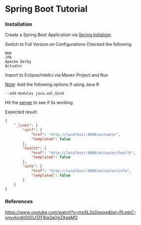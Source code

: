 # Spring Boot Tutorial

### Installation 

Create a Spring Boot Application via [Spring Initializer](https://start.spring.io/).

Switch to Full Version on Configurations
Checked the following
```
Web
JPA
Apache Derby
Actuator
```

Import to Eclipse/IntelliJ via Maven Project and Run

[Note](https://stackoverflow.com/questions/43574426/how-to-resolve-java-lang-noclassdeffounderror-javax-xml-bind-jaxbexception-in-j): Add the following options if using Java 9
```
--add-modules java.xml.bind
```

Hit the [server](http://localhost:8080/actuator) to see if its working


Expected result:
```json
{
    "_links": {
        "self": {
            "href": "http://localhost:8080/actuator",
            "templated": false
        },
        "health": {
            "href": "http://localhost:8080/actuator/health",
            "templated": false
        },
        "info": {
            "href": "http://localhost:8080/actuator/info",
            "templated": false
        }
    }
}
```

### References
https://www.youtube.com/watch?v=msXL2oDexqw&list=PLmbC-xnvykcghOSOJ1ZF6ja3aOgZAgaMO
